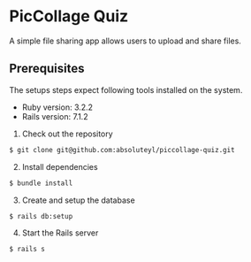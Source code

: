 # PicCollage Quiz

A simple file sharing app allows users to upload and share files.

## Prerequisites

The setups steps expect following tools installed on the system.

* Ruby version: 3.2.2
* Rails version: 7.1.2

1. Check out the repository

  ```bash
  $ git clone git@github.com:absoluteyl/piccollage-quiz.git
  ```

2. Install dependencies

  ```bash
  $ bundle install
  ```

3. Create and setup the database

  ```bash
  $ rails db:setup
  ```

4. Start the Rails server

  ```bash
  $ rails s
  ```
